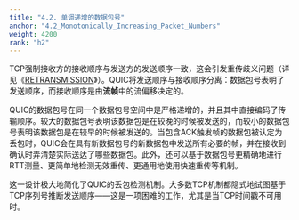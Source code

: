 ```yaml
---
title: "4.2. 单调递增的数据包号"
anchor: "4.2_Monotonically_Increasing_Packet_Numbers"
weight: 4200
rank: "h2"
---
```


TCP强制接收方的接收顺序与发送方的发送顺序一致，这会引发重传歧义问题（详见《[RETRANSMISSION](https://doi.org/10.1145/118544.118549)》）。QUIC将发送顺序与接收顺序分离：数据包号表明了发送顺序，而接收顺序是由**流帧**中的流偏移决定的。

QUIC的数据包号在同一个数据包号空间中是严格递增的，并且其中直接编码了传输顺序。较大的数据包号表明该数据包是在较晚的时候被发送的，而较小的数据包号表明该数据包是在较早的时候被发送的。当包含ACK触发帧的数据包被认定为丢包时，QUIC会在具有新数据包号的新数据包中发送所有必要的帧，并在接收到确认时弄清楚实际送达了哪些数据包。此外，还可以基于数据包号更精确地进行RTT测量、更简单地检测无效重传、更通用地使用快速重传等机制。

这一设计极大地简化了QUIC的丢包检测机制。大多数TCP机制都隐式地试图基于TCP序列号推断发送顺序——这是一项困难的工作，尤其是当TCP时间戳不可用时。
